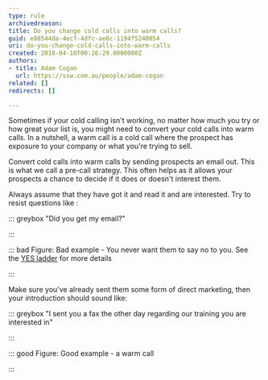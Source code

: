 ```yaml
---
type: rule
archivedreason: 
title: Do you change cold calls into warm calls?
guid: e88544da-4ecf-4dfc-ae8c-1194f5240054
uri: do-you-change-cold-calls-into-warm-calls
created: 2018-04-10T00:26:29.0000000Z
authors:
- title: Adam Cogan
  url: https://ssw.com.au/people/adam-cogan
related: []
redirects: []

---
```


Sometimes if your cold calling isn't working, no matter how much you try or how great your list is, you might need to convert your cold calls into warm calls. In a nutshell, a warm call is a cold call where the prospect has exposure to your company or what you're trying to sell.

Convert cold calls into warm calls by sending prospects an email out. This is what we call a pre-call strategy. This often helps as it allows your prospects a chance to decide if it does or doesn't interest them.

<!--endintro-->

Always assume that they have got it and read it and are interested. Try to resist questions like :


::: greybox
"Did you get my email?"

:::



::: bad
Figure: Bad example - You never want them to say no to you. See the [YES ladder](/build-a-YES-ladder-to-your-outbound-script) for more details

:::


Make sure you've already sent them some form of direct marketing, then your introduction should sound like:


::: greybox
"I sent you a fax the other day regarding our training you are interested in"

:::




::: good
Figure: Good example - a warm call

:::
